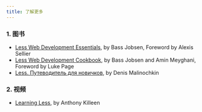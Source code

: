 ```yaml
---
title: 了解更多
---
```


### 1. 图书

* [Less Web Development Essentials](http://www.packtpub.com/less-web-development-essentials/book), by Bass Jobsen, Foreword by Alexis Sellier
* [Less Web Development Cookbook](https://www.packtpub.com/web-development/less-web-development-cookbook), by Bass Jobsen and Amin Meyghani, Foreword by Luke Page
* [Less. Путеводитель для новичков](https://mrmlnc.gitbooks.io/less-guidebook-for-beginners/content/), by Denis Malinochkin

### 2. 视频

* [Learning Less](https://www.packtpub.com/web-development/learning-less-video), by Anthony Killeen

